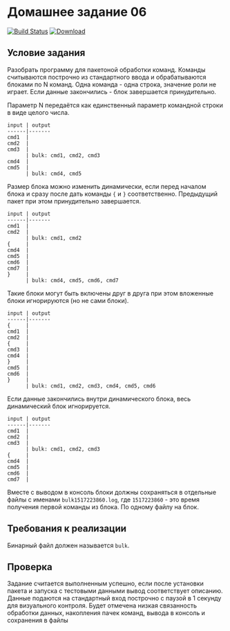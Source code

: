# Домашнее задание 06

[![Build Status](https://travis-ci.com/azbyx/bulk.svg?branch=master&status=created)](https://travis-ci.com/azbyx/bulk)
[ ![Download](https://api.bintray.com/packages/azbyx/azbyx/bulk/images/download.svg) ](https://bintray.com/azbyx/azbyx/bulk/_latestVersion)

## Условие задания

Разобрать программу для пакетоной обработки команд. Команды считываются
построчно из стандартного ввода и обрабатываются блоками по N команд.
Одна команда - одна строка, значение роли не играет. Если данные закончились -
блок завершается принудительно.

Параметр N передаётся как единственный параметр командной строки в виде целого
числа.

```
input | output
------|-------
cmd1  |
cmd2  |
cmd3  |
      | bulk: cmd1, cmd2, cmd3
cmd4  |
cmd5  |
      | bulk: cmd4, cmd5
```

Размер блока можно изменить динамически, если перед началом блока и сразу после дать
команды `{` и `}` соответственно. Предыдущий пакет при этом принудительно завершается.

```
input | output
------|-------
cmd1  |
cmd2  |
      | bulk: cmd1, cmd2
{     |
cmd4  |
cmd5  |
cmd6  |
cmd7  |
}     |
      | bulk: cmd4, cmd5, cmd6, cmd7
```

Такие блоки могут быть включены друг в друга при этом вложенные блоки
игнорируются (но не сами блоки).

```
input | output
------|-------
{     |
cmd1  |
cmd2  |
{     |
cmd3  |
cmd4  |
}     |
cmd5  |
cmd6  |
}     |
      | bulk: cmd1, cmd2, cmd3, cmd4, cmd5, cmd6
```

Если данные закончились внутри динамического блока, весь динамический блок
игнорируется.

```
input | output
------|-------
cmd1  |
cmd2  |
cmd3  |
      | bulk: cmd1, cmd2, cmd3
{     |
cmd4  |
cmd5  |
cmd6  |
cmd7  |
```

Вместе с выводом в консоль блоки должны сохраняться в отдельные файлы с именами
`bulk1517223860.log`, где `1517223860` - это время получения первой команды из
блока. По одному файлу на блок.

## Требования к реализации

Бинарный файл должен называется `bulk`.

## Проверка

Задание считается выполненным успешно, если после установки пакета и запуска с тестовыми
данными вывод соответствует описанию. Данные подаются на стандартный вход построчно с
паузой в 1 секунду для визуального контроля.
Будет отмечена низкая связанность обработки данных, накопления пачек команд, вывода в
консоль и сохранения в файлы
